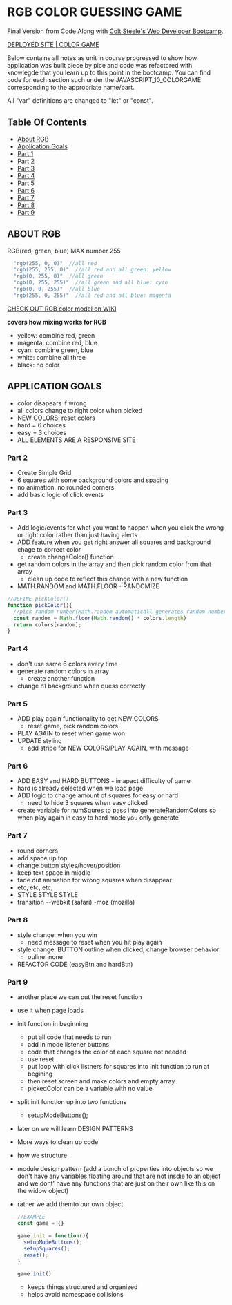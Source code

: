 # RGB COLOR GUESSING GAME

Final Version from Code Along with [Colt Steele's Web Developer Bootcamp](https://www.udemy.com/course/the-web-developer-bootcamp/).

[DEPLOYED SITE | COLOR GAME](https://dcbeergoddess.github.io/RGB_ColorGame_JS_CSS_HTML/)

Below contains all notes as unit in course progressed to show how application was built piece by pice and code was refactored with knowlegde that you learn up to this point in the bootcamp. You can find code for each section such under the JAVASCRIPT_10_COLORGAME corresponding to the appropriate name/part.   

All "var" definitions are changed to "let" or "const".

## Table Of Contents

* [About RGB](#about-rgb)
* [Application Goals](#application-goals)
* [Part 1](#part-1)
* [Part 2](#part-2)
* [Part 3](#part-3)
* [Part 4](#part-4)
* [Part 5](#part-5)
* [Part 6](#part-6)
* [Part 7](#part-7)
* [Part 8](#part-8)
* [Part 9](#part-9)

## ABOUT RGB
RGB(red, green, blue)
MAX number 255
```js
  "rgb(255, 0, 0)"  //all red
  "rgb(255, 255, 0)"  //all red and all green: yellow
  "rgb(0, 255, 0)"  //all green
  "rgb(0, 255, 255)"  //all green and all blue: cyan
  "rgb(0, 0, 255)"  //all blue
  "rgb(255, 0, 255)"  //all red and all blue: magenta
```
[CHECK OUT RGB color model on WIKI](https://en.wikipedia.org/wiki/RGB_color_model)

  **covers how mixing works for RGB**
- yellow: combine red, green
- magenta: combine red, blue
- cyan: combine green, blue
- white: combine all three
- black: no color

## APPLICATION GOALS
- color disapears if wrong
- all colors change to right color when picked
- NEW COLORS: reset colors
- hard = 6 choices
- easy = 3 choices
- ALL ELEMENTS ARE A RESPONSIVE SITE

### Part 2
- Create Simple Grid
- 6 squares with some background colors and spacing
- no animation, no rounded corners
- add basic logic of click events

### Part 3
- Add logic/events for what you want to happen when you click the wrong or right color rather than just having alerts
- ADD feature when you get right answer all squares and background chage to correct color
    - create changeColor() function
- get random colors in the array and then pick random color from that array
  - clean up code to reflect this change with a new function
- MATH.RANDOM and MATH.FLOOR - RANDOMIZE
```js
//DEFINE pickColor()
function pickColor(){
  //pick random number(Math.random automaticall generates random number between 0-1 but does not include 1) in colors array without decimial(math.floor)
  const random = Math.floor(Math.random() * colors.length)
  return colors[random];
}
```

### Part 4
  - don't use same 6 colors every time
  - generate random colors in array
    - create another function  
  - change h1 background when quess correctly  

### Part 5
  - ADD play again functionality to get NEW COLORS
    - reset game, pick random colors
  - PLAY AGAIN to reset when game won  
  - UPDATE styling
    - add stripe for NEW COLORS/PLAY AGAIN, with message

### Part 6
  - ADD EASY and HARD BUTTONS - imapact difficulty of game
  - hard is already selected when we load page
  - ADD logic to change amount of squares for easy or hard
    - need to hide 3 squares when easy clicked
  - create variable for numSqures to pass into generateRandomColors so when play again in easy to hard mode you only generate 

### Part 7
  - round corners
  - add space up top
  - change button styles/hover/position
  - keep text space in middle
  - fade out animation for wrong squares when disappear
  - etc, etc, etc,
  - STYLE STYLE STYLE 
  - transition
    --webkit (safari)
    -moz (mozilla)


### Part 8
  - style change: when you win
    - need message to reset when you hit play again
  - style change: BUTTON outline when clicked, change browser behavior
    - ouline: none
  - REFACTOR CODE (easyBtn and hardBtn)


### Part 9 
  - another place we can put the reset function
  - use it when page loads
  - init function in beginning
      - put all code that needs to run
      - add in mode listener buttons
      - code that changes the color of each square not needed
      - use reset
      - put loop with click listners for squares into init function to run at begining
      - then reset screen and make colors and empty array
      - pickedColor can be a variable with no value
  - split init function up into two functions
    - setupModeButtons();

  - later on we will learn DESIGN PATTERNS
  - More ways to clean up code
  - how we structure
  - module design pattern (add a bunch of properties into objects so we don't have any variables floating around that are not insdie fo an object and we dont' have any functions that are just on their own like this on the widow object)
  - rather we add themto our own object
    ```js
    //EXAMPLE
    const game = {}

    game.init = function(){
      setupModeButtons();
      setupSquares();
      reset();
    }

    game.init()

    ```
    - keeps things structured and organized
    - helps avoid namespace collisions 
  
